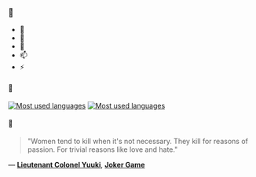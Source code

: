 ### 👋

- 🔭
- 🌱
- 💬
- 📫
- ⚡

#### 🧏

[![Most used languages](https://github-readme-stats-aynah.vercel.app/api/top-langs/?username=aynh&theme=solarized-dark&langs_count=6&layout=compact&hide_title=true)](https://github.com/anuraghazra/github-readme-stats#gh-dark-mode-only)
[![Most used languages](https://github-readme-stats-aynah.vercel.app/api/top-langs/?username=aynh&theme=solarized-light&langs_count=6&layout=compact&hide_title=true)](https://github.com/anuraghazra/github-readme-stats#gh-light-mode-only)

#### 💬

> "Women tend to kill when it's not necessary. They kill for reasons of passion. For trivial reasons like love and hate."

&mdash; [**Lieutenant Colonel Yuuki**](https://myanimelist.net/character.php?q=Lieutenant%20Colonel%20Yuuki&cat=character), [**Joker Game**](https://myanimelist.net/search/all?q=Joker%20Game&cat=all)
